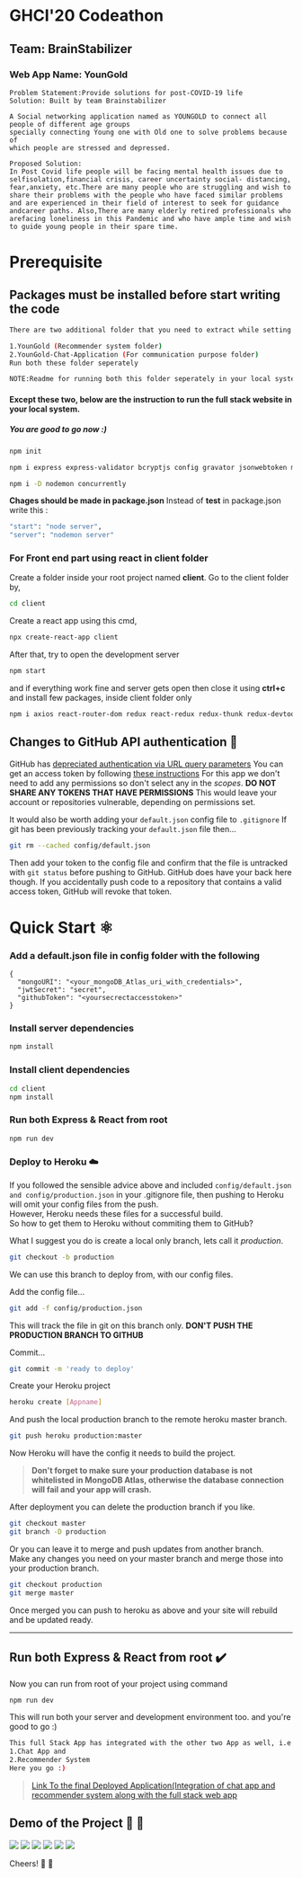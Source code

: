# GHCI'20 Codeathon
## Team: BrainStabilizer
### Web App Name: YounGold

```
Problem Statement:Provide solutions for post-COVID-19 life
Solution: Built by team Brainstabilizer

A Social networking application named as YOUNGOLD to connect all people of different age groups
specially connecting Young one with Old one to solve problems because of
which people are stressed and depressed.

Proposed Solution:
In Post Covid life people will be facing mental health issues due to selfisolation,financial crisis, career uncertainty social- distancing, fear,anxiety, etc.There are many people who are struggling and wish to share their problems with the people who have faced similar problems and are experienced in their field of interest to seek for guidance andcareer paths. Also,There are many elderly retired professionals who arefacing loneliness in this Pandemic and who have ample time and wish to guide young people in their spare time.

```

# Prerequisite 
## Packages must be installed before start writing the code
```bash
There are two additional folder that you need to extract while setting it up locally,

1.YounGold (Recommender system folder)
2.YounGold-Chat-Application (For communication purpose folder)
Run both these folder seperately

NOTE:Readme for running both this folder seperately in your local system is available inside it.
 ```
#### Except these two, below are the instruction to run the full stack website in your local system.
 
##### You are good to go now :)


```bash
npm init
```

```bash
npm i express express-validator bcryptjs config gravator jsonwebtoken mongoose request
 ```

 ```bash
 npm i -D nodemon concurrently
 ```

**Chages should be made in package.json** Instead of **test** in package.json write this :

```bash
"start": "node server",
"server": "nodemon server"
```

### For Front end part using react in client folder

Create a folder inside your root project named **client**.
Go to the client folder by,

```bash
cd client
```

Create a react app using this cmd,

```bash
npx create-react-app client
```

After that, try to open the development server

```bash
npm start

```

and if everything work fine and server gets open then close it using **ctrl+c** and install few packages, inside client folder only

```bash
npm i axios react-router-dom redux react-redux redux-thunk redux-devtools-extension moment react-moment
```

## Changes to GitHub API authentication :octopus:


GitHub has [depreciated authentication via URL query parameters](https://developer.github.com/changes/2019-11-05-deprecated-passwords-and-authorizations-api/#authenticating-using-query-parameters)
You can get an access token by following [these instructions](https://help.github.com/en/github/authenticating-to-github/creating-a-personal-access-token-for-the-command-line)
For this app we don't need to add any permissions so don't select any in the _scopes_.
**DO NOT SHARE ANY TOKENS THAT HAVE PERMISSIONS**
This would leave your account or repositories vulnerable, depending on permissions set.

It would also be worth adding your `default.json` config file to `.gitignore`
If git has been previously tracking your `default.json` file then...

```bash
git rm --cached config/default.json
```

Then add your token to the config file and confirm that the file is untracked with `git status` before pushing to GitHub.
GitHub does have your back here though. If you accidentally push code to a repository that contains a valid access token, GitHub will revoke that token.

# Quick Start :atom_symbol:

### Add a default.json file in config folder with the following

```
{
  "mongoURI": "<your_mongoDB_Atlas_uri_with_credentials>",
  "jwtSecret": "secret",
  "githubToken": "<yoursecrectaccesstoken>"
}
```

### Install server dependencies

```bash
npm install
```

### Install client dependencies

```bash
cd client
npm install
```

### Run both Express & React from root

```bash
npm run dev
```

### Deploy to Heroku :cloud:	

If you followed the sensible advice above and included `config/default.json` `and config/production.json` in your .gitignore file, then pushing to Heroku will omit your config files from the push.  
However, Heroku needs these files for a successful build.  
So how to get them to Heroku without commiting them to GitHub?

What I suggest you do is create a local only branch, lets call it _production_.

```bash
git checkout -b production
```

We can use this branch to deploy from, with our config files.

Add the config file...

```bash
git add -f config/production.json
```

This will track the file in git on this branch only. **DON'T PUSH THE PRODUCTION BRANCH TO GITHUB**

Commit...

```bash
git commit -m 'ready to deploy'
```

Create your Heroku project

```bash
heroku create [Appname]
```

And push the local production branch to the remote heroku master branch.

```bash
git push heroku production:master
```

Now Heroku will have the config it needs to build the project.

> **Don't forget to make sure your production database is not whitelisted in MongoDB Atlas, otherwise the database connection will fail and your app will crash.**

After deployment you can delete the production branch if you like.

```bash
git checkout master
git branch -D production
```

Or you can leave it to merge and push updates from another branch.  
Make any changes you need on your master branch and merge those into your production branch.

```bash
git checkout production
git merge master
```

Once merged you can push to heroku as above and your site will rebuild and be updated ready.

---

## Run both Express & React from root :heavy_check_mark:

Now you can run from root of your project using command

```bash
npm run dev
```

This will run both your server and development environment too.
and you're good to go :)

```bash
This full Stack App has integrated with the other two App as well, i.e
1.Chat App and
2.Recommender System
Here you go :)
```
> [Link To the final Deployed Application(Integration of chat app and recommender system along with the full stack web app](https://youngold-app.herokuapp.com/)

## Demo of the Project :rocket: :100:
![](https://github.com/poojarathore30/GHCI-20_CODEATHON_YounGold_/blob/master/images/aa.PNG)
![](https://github.com/poojarathore30/GHCI-20_CODEATHON_YounGold_/blob/master/images/f.PNG)
![](https://github.com/poojarathore30/GHCI-20_CODEATHON_YounGold_/blob/master/images/b.PNG)
![](https://github.com/poojarathore30/GHCI-20_CODEATHON_YounGold_/blob/master/images/a.PNG)
![](https://github.com/poojarathore30/GHCI-20_CODEATHON_YounGold_/blob/master/images/d.PNG)
![](https://github.com/poojarathore30/GHCI-20_CODEATHON_YounGold_/blob/master/images/e.PNG)






Cheers! :rocket: :100:	
